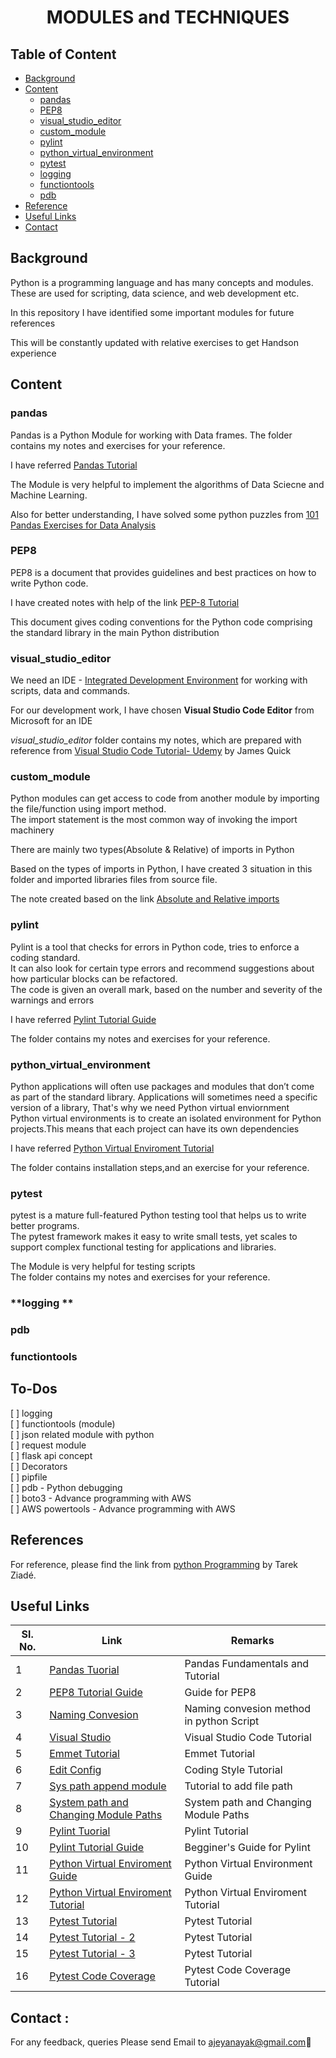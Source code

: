 <h1 align ="Center"> MODULES and TECHNIQUES </h1>

## Table of Content

* [Background](#Background)
* [Content](#content)
    + [pandas](#pandas)
    + [PEP8](#PEP8)
    + [visual_studio_editor](#visual_studio_editor)
    + [custom_module](#custom_module)
    + [pylint](#pylint)
    + [python_virtual_environment](#python_virtual_environment)
    + [pytest](#pytest)
    + [logging](#logging)
    + [functiontools](#functiontools)
    + [pdb](#pdb)
* [Reference](#Reference)
* [Useful Links](#useful_links)
* [Contact](#contact)

## <a name="Background"></a>Background

Python is a programming language and has many concepts and modules. These are used for scripting, data science, and web development etc. <br />

In this repository I have identified some important modules for future references <br />
 
This will be constantly updated with relative exercises to get Handson experience <br />

## <a name="content"></a>Content

### <a name="pandas"></a>**pandas** 

Pandas is a Python Module for working with Data frames. The folder contains my notes and exercises for your reference.  <br>

I have referred [Pandas Tutorial](https://www.journaldev.com/29055/python-pandas-module-tutorial#python-pandas-module) <br>

The Module is very helpful to implement the algorithms of Data Sciecne and Machine Learning. <br>

Also for better understanding,  I have solved some python puzzles from [101 Pandas Exercises for Data Analysis](https://www.machinelearningplus.com/python/101-pandas-exercises-python/) <br>

### <a name="PEP8"></a>**PEP8** 
PEP8 is a document that provides guidelines and best practices on how to write Python code.<br />

I have created notes with help of the link [PEP-8 Tutorial](https://www.youtube.com/watch?v=Sm0wwmEwqpI&fbclid=IwAR1Q78KGJyPS1arHwc0NGT6LFX1mYiZ54Km5jFhaAyCM6PCQXLnhcTr_F6g) <br />

This document gives coding conventions for the Python code comprising the standard library in the main Python distribution <br />

### <a name="visual_studio_editor"></a>**visual_studio_editor** 

We need an IDE - [Integrated Development Environment](https://en.wikipedia.org/wiki/Integrated_development_environment) for working with scripts, data and commands. <br>

For our development work, I have chosen **Visual Studio Code Editor** from Microsoft for an IDE <br>

*visual_studio_editor* folder contains my notes, which are prepared with reference from [Visual Studio Code Tutorial- Udemy](https://www.udemy.com/course/learn-visual-studio-code/) by James Quick

### <a name="custom_module"></a>**custom_module**

Python modules can get access to code from another module by importing the file/function using import method. <br />
The import statement is the most common way of invoking the import machinery <br />

There are mainly two types(Absolute & Relative) of imports in Python

Based on the types of imports in Python, I have created 3 situation in this folder and imported libraries files from source file.

The note created based on the link [Absolute and Relative imports](https://www.youtube.com/watch?v=ZBYDbAQKs3I)

### <a name="pylint"></a>**pylint**

Pylint is a tool that checks for errors in Python code, tries to enforce a coding standard. <br>
It can also look for certain type errors and recommend suggestions about how particular blocks can be refactored. <br />
The code is given an overall mark, based on the number and severity of the warnings and errors

I have referred [Pylint Tutorial Guide](https://docs.pylint.org/en/1.6.0/tutorial.html) <br>

The folder contains my notes and exercises for your reference.  <br />

### <a name="python_virtual_environment"></a>**python_virtual_environment**<br />

Python applications will often use packages and modules that don’t come as part of the standard library. 
Applications will sometimes need a specific version of a library, That's why we need Python virtual enviornment <br />
Python virtual environments is to create an isolated environment for Python projects.This means that each project can have its own dependencies <br />

I have referred [Python Virtual Enviroment Tutorial](https://www.youtube.com/watch?v=APOPm01BVrk)<br>

The folder contains installation steps,and an exercise for your reference.  <br />

### <a name="pytest"></a>**pytest**<br />

pytest is a mature full-featured Python testing tool that helps us to write better programs.<br />
The pytest framework makes it easy to write small tests, yet scales to support complex functional
testing for applications and libraries.<br />

The Module is very helpful for testing scripts <br>
The folder contains my notes and exercises for your reference.  <br />

### <a name="logging"></a>**logging **<br />
### <a name="pdb"></a>**pdb**<br />

### <a name="functiontools"></a>**functiontools**<br />

## To-Dos
[ ] logging<br />
[ ] functiontools (module) <br />
[ ] json related module with python <br />
[ ] request module <br />
[ ] flask api concept <br />
[ ] Decorators <br />
[ ] pipfile <br />
[ ] pdb - Python debugging <br />
[ ] boto3 - Advance programming with AWS <br />
[ ] AWS powertools - Advance programming with AWS <br />
 
## <a name="Reference"></a>References

For reference, please find the link from [python Programming](https://edu.heibai.org/Expert_Python_Programming.pdf) by Tarek Ziadé.

## <a name="useful_links"></a>Useful Links

| **Sl. No.** | **Link** | **Remarks** |
----------|--------------|--------------
1| [Pandas Tuorial](https://www.youtube.com/watch?v=UB3DE5Bgfx4)| Pandas Fundamentals and Tutorial |
2|[PEP8 Tutorial Guide](https://pep8.org/) | Guide for PEP8 |
3|[Naming Convesion](https://www.youtube.com/watch?v=Sm0wwmEwqpI&fbclid=IwAR1Q78KGJyPS1arHwc0NGT6LFX1mYiZ54Km5jFhaAyCM6PCQXLnhcTr_F6g) | Naming convesion method in python Script |
4| [Visual Studio](https://code.visualstudio.com/docs) | Visual Studio Code Tutorial |
5| [Emmet Tutorial](https://docs.emmet.io/)| Emmet Tutorial |
6|[Edit Config](https://editorconfig.org/) | Coding Style Tutorial |
7| [Sys path append module](https://www.youtube.com/watch?v=-aWN9FYfkFA&feature=youtu.be) | Tutorial to add file path
8| [System path and Changing Module Paths](https://www.youtube.com/watch?v=5z5nALNandM&feature=youtu.be) | System path and Changing Module Paths|
9| [Pylint Tuorial](https://www.youtube.com/watch?v=C-gEQdGVXbk)| Pylint Tutorial |
10|[Pylint Tutorial Guide](https://docs.pylint.org/en/1.6.0/tutorial.html) | Begginer's Guide for Pylint |
11| [Python Virtual Enviroment Guide](https://docs.python.org/3/tutorial/)| Python Virtual Environment Guide |
12|[Python Virtual Enviroment Tutorial](https://www.youtube.com/watch?v=APOPm01BVrk) | Python Virtual Enviroment Tutorial |
13| [Pytest Tutorial](https://www.youtube.com/watch?v=byaxg00Gf9I&feature=emb_logo)| Pytest Tutorial |
14| [Pytest Tutorial - 2](https://www.tutorialspoint.com/pytest/index.htm) | Pytest Tutorial |
15| [Pytest Tutorial - 3](https://docs.pytest.org/en/stable/)| Pytest Tutorial|
16| [Pytest Code Coverage](https://pypi.org/project/pytest-cov/)| Pytest Code Coverage Tutorial

<h2><a name="contact"></a>Contact :</h2>

For any feedback, queries Please send Email to ajeyanayak@gmail.com:star2:


